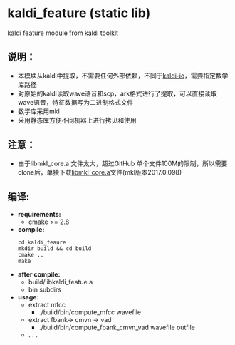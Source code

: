 # kaldi_feature (static lib)
kaldi feature module from [kaldi](http://kaldi-asr.org) toolkit
## 说明：
- 本模块从kaldi中提取，不需要任何外部依赖，不同于[kaldi-io](https://github.com/open-speech/kaldi-io)，需要指定数学库路径
- 对原始的kaldi读取wave语音和scp，ark格式进行了提取，可以直接读取wave语音，特征数据写为二进制格式文件
- 数学库采用mkl
- 采用静态库方便不同机器上进行拷贝和使用
## 注意：
- 由于libmkl_core.a 文件太大，超过GitHub 单个文件100M的限制，所以需要clone后，单独下载[libmkl_core.a](https://www.jianguoyun.com/p/DbWgmEMQxJjkBxiHpfUB)文件(mkl版本2017.0.098)
## 编译:
- **requirements:**
  - cmake >= 2.8
- **compile:**
    ```
    cd kaldi_feaure
    mkdir build && cd build
    cmake ..
    make
    ```
- **after compile:**
  - build/libkaldi_featue.a
  - bin subdirs
- **usage:**
  - extract mfcc
    - ./build/bin/compute_mfcc wavefile
  - extract fbank-> cmvn -> vad
    - ./build/bin/compute_fbank_cmvn_vad wavefile outfile
  - . . .

